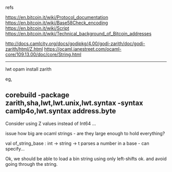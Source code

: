
refs

https://en.bitcoin.it/wiki/Protocol_documentation
https://en.bitcoin.it/wiki/Base58Check_encoding
https://en.bitcoin.it/wiki/Script
https://en.bitcoin.it/wiki/Technical_background_of_Bitcoin_addresses

http://docs.camlcity.org/docs/godipkg/4.00/godi-zarith/doc/godi-zarith/html/Z.html
https://ocaml.janestreet.com/ocaml-core/109.13.00/doc/core/String.html

---
lwt
opam install zarith

eg,

corebuild  -package zarith,sha,lwt,lwt.unix,lwt.syntax -syntax camlp4o,lwt.syntax address.byte 
---

Consider using Z values instead of Int64 ...

issue how big are ocaml strings - are they large enough to hold everything?

val of_string_base : int -> string -> t
	parses a number in a base - can specify...

Ok, we should be able to load a bin string using only left-shifts ok.
and avoid going through the string.
